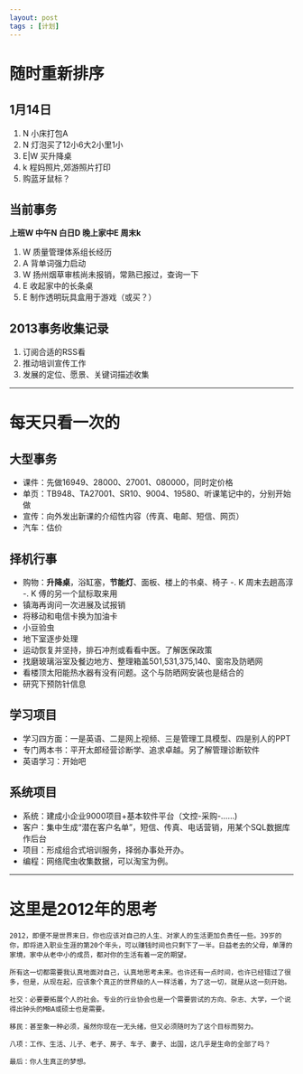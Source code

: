 ```yaml
---
layout: post
tags : [计划]
---
```


# 随时重新排序

## 1月14日

1. N 小床打包A
2. N 灯泡买了12小6大2小里1小
3. E|W 买升降桌
5. k 程妈照片,郊游照片打印
6. 购蓝牙鼠标？

## 当前事务
**上班W 中午N 白日D 晚上家中E 周末k**

1. W 质量管理体系组长经历
2. A 背单词强力启动
3. W 扬州烟草审核尚未报销，常熟已报过，查询一下
4. E 收起家中的长条桌
5. E 制作透明玩具盒用于游戏（或买？）

## 2013事务收集记录

1. 订阅合适的RSS看
2. 推动培训宣传工作
3. 发展的定位、愿景、关键词描述收集

------------------------------------------

# 每天只看一次的

## 大型事务

- 课件：先做16949、28000、27001、080000，同时定价格
- 单页：TB948、TA27001、SR10、9004、19580、听课笔记中的，分别开始做
- 宣传：向外发出新课的介绍性内容（传真、电邮、短信、网页） 
- 汽车：估价

## 择机行事

- 购物：**升降桌**，浴缸塞，**节能灯**、面板、楼上的书桌、椅子 
-. K 周末去趟高淳
-. K 傅的另一个鼠标取来用
- 镇海再询问一次进展及试报销
- 将移动和电信卡换为加油卡
- 小豆验虫
- 地下室逐步处理
- 运动恢复并坚持，排石冲剂或看看中医。了解医保政策
- 找磨玻璃浴室及餐边地方、整理箱盖501,531,375,140、窗帘及防晒网
- 看楼顶太阳能热水器有没有问题。这个与防晒网安装也是结合的
- 研究下预防针信息

## 学习项目

- 学习四方面：一是英语、二是网上视频、三是管理工具模型、四是别人的PPT
- 专门两本书：平开太郎经营诊断学、追求卓越。另了解管理诊断软件
- 英语学习：开始吧

## 系统项目

- 系统：建成小企业9000项目+基本软件平台（文控-采购-……)
- 客户：集中生成“潜在客户名单”，短信、传真、电话营销，用某个SQL数据库作后台
- 项目：形成组合式培训服务，择弱办事处开办。
- 编程：网络爬虫收集数据，可以淘宝为例。

------------------------------------------

# 这里是2012年的思考

    2012，即便不是世界末日，你也应该对自己的人生、对家人的生活更加负责任一些。39岁的你，即将进入职业生涯的第20个年头，可以赚钱时间也只剩下了一半。日益老去的父母，单薄的家境，家中从老中小的成员，都对你的生活有着一定的期望。

    所有这一切都需要我认真地面对自己，认真地思考未来。也许还有一点时间，也许已经错过了很多，但是，从现在起，应该象个真正的世界级的人一样活着，为了这一切，就是从这一刻开始。

    社交：必要要拓展个人的社会。专业的行业协会也是一个需要尝试的方向、杂志、大学，一个说得出钟头的MBA或硕士也是需要。

    移民：甚至象一种必须，虽然你现在一无头绪，但又必须随时为了这个目标而努力。

    八项：工作、生活、儿子、老子、房子、车子、妻子、出国，这几乎是生命的全部了吗？

    最后：你人生真正的梦想。
